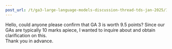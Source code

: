 ```yaml
---
post_url: /t/ga3-large-language-models-discussion-thread-tds-jan-2025/163247/50
---
```

Hello, could anyone please confirm that GA 3 is worth 9.5 points? Since our GAs are typically 10 marks apiece, I wanted to inquire about and obtain clarification on this.  
Thank you in advance.